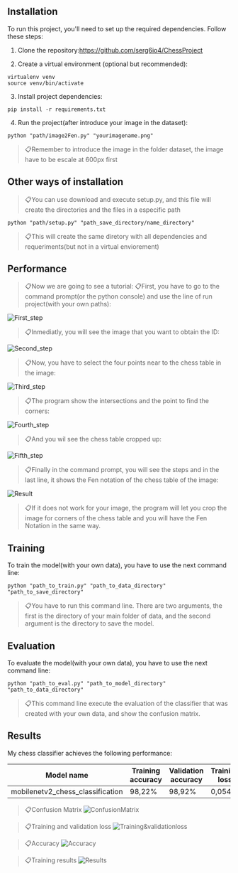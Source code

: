 ## Installation

To run this project, you'll need to set up the required dependencies. Follow these steps:

1. Clone the repository:https://github.com/serg6io4/ChessProject

2. Create a virtual environment (optional but recommended):

```env
virtualenv venv
source venv/bin/activate
```

3. Install project dependencies:

```setup
pip install -r requirements.txt
```

4. Run the project(after introduce your image in the dataset):
```setup
python "path/image2Fen.py" "yourimagename.png"
```
>📋Remember to introduce the image in the folder dataset, the image have to be escale at 600px first

## Other ways of installation

>📋You can use download and execute setup.py, and this file will create the directories and the files in a especific path
```setup
python "path/setup.py" "path_save_directory/name_directory"
```
>📋This will create the same diretory with all dependencies and requeriments(but not in a virtual enviorement)

## Performance
>📋Now we are going to see a tutorial:
>📋First, you have to go to the command prompt(or the python console) and use the line of run project(with your own paths):

![First_step](docs/Tutorial/1.jpg)

>📋Inmediatly, you will see the image that you want to obtain the ID:

![Second_step](docs/Tutorial/2.jpg)

>📋Now, you have to select the four points near to the chess table in the image:

![Third_step](docs/Tutorial/3.jpg)

>📋The program show the intersections and the point to find the corners:

![Fourth_step](docs/Tutorial/4.jpg)

>📋And you wil see the chess table cropped up:

![Fifth_step](docs/Tutorial/5.jpg)

>📋Finally in the command prompt, you will see the steps and in the last line, it shows the Fen notation of the chess table of the image:

![Result](docs/Tutorial/6.jpg)

>📋If it does not work for your image, the program will let you crop the image for corners of the chess table and you will have the Fen Notation in the same way.


## Training

To train the model(with your own data), you have to use the next command line:

```train
python "path_to_train.py" "path_to_data_directory" "path_to_save_directory"
```
>📋You have to run this command line. There are two arguments, the first is the directory of your main folder of data, and the second argument is the directory to save the model.


## Evaluation

To evaluate the model(with your own data), you have to use the next command line:

```eval
python "path_to_eval.py" "path_to_model_directory" "path_to_data_directory"
```
>📋This command line execute the evaluation of the classifier that was created with your own data, and show the confusion matrix.


## Results 

My chess classifier achieves the following performance:

| Model name                         | Training accuracy | Validation accuracy | Training loss| validation loss|
|------------------------------------|-------------------|---------------------|--------------|----------------|
| mobilenetv2_chess_classification   |        98,22%     |         98,92%      |     0,0548   |      0,0302    |

>📋Confusion Matrix
![ConfusionMatrix](docs/Graphs/Confusion_Matrix_4.png)

>📋Training and validation loss
![Training&validationloss](docs/Graphs/entrenamiento_y_validacion_perdida_4.png)

>📋Accuracy
![Accuracy](docs/Graphs/Precision(entrenamiento_validacion)_4.png)

>📋Training results
![Results](docs/Graphs/Training_results.jpg)